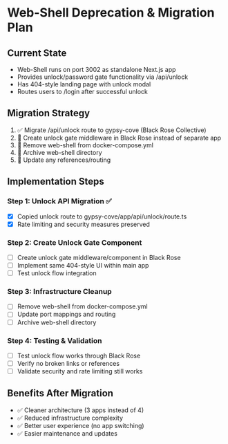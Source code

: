 # Web-Shell Deprecation & Migration Plan

## Current State

- Web-Shell runs on port 3002 as standalone Next.js app
- Provides unlock/password gate functionality via /api/unlock
- Has 404-style landing page with unlock modal
- Routes users to /login after successful unlock

## Migration Strategy

1. ✅ Migrate /api/unlock route to gypsy-cove (Black Rose Collective)
2. 🔄 Create unlock gate middleware in Black Rose instead of separate app
3. 🔄 Remove web-shell from docker-compose.yml
4. 🔄 Archive web-shell directory
5. 🔄 Update any references/routing

## Implementation Steps

### Step 1: Unlock API Migration ✅

- [x] Copied unlock route to gypsy-cove/app/api/unlock/route.ts
- [x] Rate limiting and security measures preserved

### Step 2: Create Unlock Gate Component

- [ ] Create unlock gate middleware/component in Black Rose
- [ ] Implement same 404-style UI within main app
- [ ] Test unlock flow integration

### Step 3: Infrastructure Cleanup

- [ ] Remove web-shell from docker-compose.yml
- [ ] Update port mappings and routing
- [ ] Archive web-shell directory

### Step 4: Testing & Validation

- [ ] Test unlock flow works through Black Rose
- [ ] Verify no broken links or references
- [ ] Validate security and rate limiting still works

## Benefits After Migration

- ✅ Cleaner architecture (3 apps instead of 4)
- ✅ Reduced infrastructure complexity
- ✅ Better user experience (no app switching)
- ✅ Easier maintenance and updates

